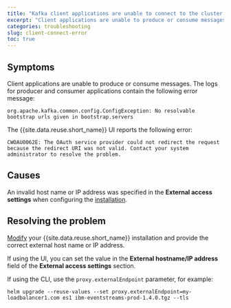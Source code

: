 ```yaml
---
title: "Kafka client applications are unable to connect to the cluster. Users are unable to login to the UI."
excerpt: "Client applications are unable to produce or consume messages, connection errors are reported. Users are unable to login to the UI."
categories: troubleshooting
slug: client-connect-error
toc: true
---
```


## Symptoms
Client applications are unable to produce or consume messages. The logs for producer and consumer applications contain the following error message:

```
org.apache.kafka.common.config.ConfigException: No resolvable bootstrap urls given in bootstrap.servers
```

The {{site.data.reuse.short_name}} UI reports the following error:

```
CWOAU0062E: The OAuth service provider could not redirect the request because the redirect URI was not valid. Contact your system administrator to resolve the problem.
```

## Causes
An invalid host name or IP address was specified in the **External access settings** when configuring the [installation](../../installing/configuring/#configuring-external-access).

## Resolving the problem
[Modify](../../administering/modifying-installation/) your {{site.data.reuse.short_name}} installation and provide the correct external host name or IP address.

If using the UI, you can set the value in the **External hostname/IP address** field of the **External access settings** section.

If using the CLI, use the `proxy.externalEndpoint` parameter, for example:

`helm upgrade --reuse-values --set proxy.externalEndpoint=my-loadbalancer1.com es1 ibm-eventstreams-prod-1.4.0.tgz --tls`
